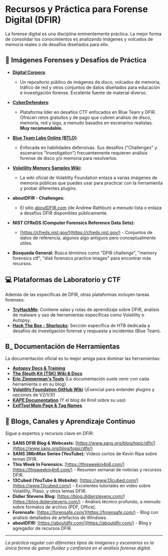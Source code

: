 # Recursos y Práctica para Forense Digital (DFIR)

La forense digital es una disciplina eminentemente práctica. La mejor forma de consolidar los conocimientos es analizando imágenes y volcados de memoria reales o de desafíos diseñados para ello.

## 💾 Imágenes Forenses y Desafíos de Práctica

* **[Digital Corpora](https://digitalcorpora.org/)**:
    * Un repositorio público de imágenes de disco, volcados de memoria, tráfico de red y otros conjuntos de datos diseñados para educación e investigación forense. Excelente fuente de material diverso.

* **[CyberDefenders](https://cyberdefenders.org/)**:
    * Plataforma líder en desafíos CTF enfocados en Blue Team y DFIR. Ofrecen retos gratuitos y de pago que cubren análisis de disco, memoria, red y logs, a menudo basados en escenarios realistas. **Muy recomendable.**

* **[Blue Team Labs Online (BTLO)](https://blueteamlabs.online/)**:
    * Enfocada en habilidades defensivas. Sus desafíos ("Challenges" y escenarios "Investigation") frecuentemente requieren análisis forense de disco y/o memoria para resolverlos.

* **[Volatility Memory Samples Wiki](https://github.com/volatilityfoundation/volatility/wiki/Memory-Samples)**:
    * La wiki oficial de Volatility Foundation enlaza a varias imágenes de memoria públicas que puedes usar para practicar con la herramienta y probar diferentes plugins.

* **aboutDFIR - Challenges:**
    * El sitio [aboutDFIR.com](https://aboutdfir.com/challenges/) (de Andrew Rathbun) a menudo lista o enlaza a desafíos DFIR disponibles públicamente.

* **NIST CFReDS (Computer Forensics Reference Data Sets):**
    * [https://cfreds.nist.gov/](https://cfreds.nist.gov/) - Conjuntos de datos de referencia, algunos algo antiguos pero conceptualmente útiles.

* **Búsqueda General:** Busca términos como "DFIR challenge", "memory forensics ctf", "disk forensics practice images" para encontrar más recursos.

## 💻 Plataformas de Laboratorio y CTF

Además de las específicas de DFIR, otras plataformas incluyen tareas forenses:

* **[TryHackMe](https://tryhackme.com/)**: Contiene salas y rutas de aprendizaje sobre DFIR, análisis de malware y uso de herramientas específicas como Volatility o Autopsy.
* **[Hack The Box - Sherlocks](https://app.hackthebox.com/sherlocks)**: Sección específica de HTB dedicada a desafíos de investigación forense y respuesta a incidentes (Blue Team).

##  B_ Documentación de Herramientas

La documentación oficial es tu mejor amiga para dominar las herramientas:

* **[Autopsy Docs & Training](https://docs.sleuthkit.org/autopsy/)**
* **[The Sleuth Kit (TSK) Wiki & Docs](https://wiki.sleuthkit.org/index.php?title=Main_Page)**
* **[Eric Zimmerman's Tools](https://ericzimmerman.github.io/)** (La documentación suele venir con cada herramienta o en su blog)
* **[Volatility Foundation GitHub Wiki](https://github.com/volatilityfoundation/volatility/wiki)** (¡Esencial para entender plugins y opciones de V2/V3!)
* **[KAPE Documentation](https://www.kroll.com/en/insights/publications/cyber/kape-documentation)** (Y el blog de Kroll sobre su uso)
* **[ExifTool Main Page & Tag Names](https://exiftool.org/)**

## 📰 Blogs, Canales y Aprendizaje Continuo

Sigue a expertos y recursos clave en DFIR:

* **SANS DFIR Blog & Webcasts:** [https://www.sans.org/blog/topic/dfir/](https://www.sans.org/blog/topic/dfir/)
* **SANS 3MinMax Series (YouTube):** Videos cortos de Kevin Ripa sobre temas DFIR.
* **This Week In Forensics:** [https://thisweekin4n6.com/](https://thisweekin4n6.com/) - Resumen semanal de noticias y recursos DFIR.
* **13Cubed (YouTube & Website):** [https://www.13cubed.com/](https://www.13cubed.com/) - Excelentes tutoriales en video sobre Volatility, Plaso, y otros temas DFIR.
* **Didier Stevens Blog:** [https://blog.didierstevens.com/](https://blog.didierstevens.com/) - Análisis técnico profundo, a menudo sobre formatos de archivo (PDF, Office).
* **Forensafe:** [https://forensafe.com/](https://forensafe.com/) - Blog con análisis detallados de artefactos de Windows.
* **aboutDFIR:** [https://aboutdfir.com/](https://aboutdfir.com/) - Blog y agregador de recursos DFIR.

---
*La práctica regular con diferentes tipos de imágenes y escenarios es la única forma de ganar fluidez y confianza en el análisis forense digital.*
